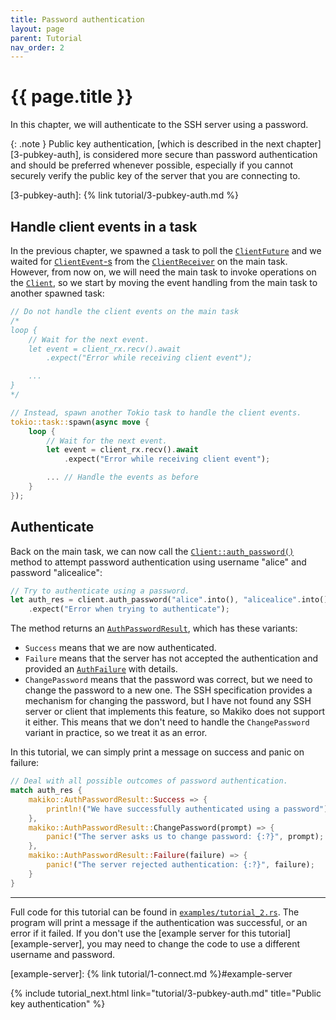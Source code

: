 ```yaml
---
title: Password authentication
layout: page
parent: Tutorial
nav_order: 2
---
```


# {{ page.title }}

In this chapter, we will authenticate to the SSH server using a password.

{: .note }
Public key authentication, [which is described in the next chapter][3-pubkey-auth], is considered more secure than password authentication and should be preferred whenever possible, especially if you cannot securely verify the public key of the server that you are connecting to.

[3-pubkey-auth]: {% link tutorial/3-pubkey-auth.md %}

## Handle client events in a task

In the previous chapter, we spawned a task to poll the [`ClientFuture`][client-fut] and we waited for [`ClientEvent`-s][client-event] from the [`ClientReceiver`][client-rx] on the main task. However, from now on, we will need the main task to invoke operations on the [`Client`][client], so we start by moving the event handling from the main task to another spawned task:

[client-fut]: https://docs.rs/makiko/latest/makiko/struct.ClientFuture.html
[client-event]: https://docs.rs/makiko/latest/makiko/enum.ClientEvent.html
[client-rx]: https://docs.rs/makiko/latest/makiko/struct.ClientReceiver.html
[client]: https://docs.rs/makiko/latest/makiko/struct.Client.html

```rust
// Do not handle the client events on the main task
/*
loop {
    // Wait for the next event.
    let event = client_rx.recv().await
        .expect("Error while receiving client event");

    ...
}
*/

// Instead, spawn another Tokio task to handle the client events.
tokio::task::spawn(async move {
    loop {
        // Wait for the next event.
        let event = client_rx.recv().await
            .expect("Error while receiving client event");

        ... // Handle the events as before
    }
});
```

## Authenticate

Back on the main task, we can now call the [`Client::auth_password()`][client-auth-password] method to attempt password authentication using username "alice" and password "alicealice":

[client-auth-password]: https://docs.rs/makiko/latest/makiko/struct.Client.html#method.auth_password

```rust
// Try to authenticate using a password.
let auth_res = client.auth_password("alice".into(), "alicealice".into()).await
    .expect("Error when trying to authenticate");
```

The method returns an [`AuthPasswordResult`][auth-password-result], which has these variants:

- `Success` means that we are now authenticated.
- `Failure` means that the server has not accepted the authentication and provided an [`AuthFailure`][auth-failure] with details.
- `ChangePassword` means that the password was correct, but we need to change the password to a new one. The SSH specification provides a mechanism for changing the password, but I have not found any SSH server or client that implements this feature, so Makiko does not support it either. This means that we don't need to handle the `ChangePassword` variant in practice, so we treat it as an error.

[auth-password-result]: https://docs.rs/makiko/latest/makiko/enum.AuthPasswordResult.html
[auth-failure]: https://docs.rs/makiko/latest/makiko/struct.AuthFailure.html

In this tutorial, we can simply print a message on success and panic on failure:

```rust
// Deal with all possible outcomes of password authentication.
match auth_res {
    makiko::AuthPasswordResult::Success => {
        println!("We have successfully authenticated using a password");
    },
    makiko::AuthPasswordResult::ChangePassword(prompt) => {
        panic!("The server asks us to change password: {:?}", prompt);
    },
    makiko::AuthPasswordResult::Failure(failure) => {
        panic!("The server rejected authentication: {:?}", failure);
    }
}
```

---

Full code for this tutorial can be found in [`examples/tutorial_2.rs`][tutorial-2]. The program will print a message if the authentication was successful, or an error if it failed. If you don't use the [example server for this tutorial][example-server], you may need to change the code to use a different username and password.

[tutorial-2]: https://github.com/honzasp/makiko/blob/master/examples/tutorial_2.rs
[example-server]: {% link tutorial/1-connect.md %}#example-server

{% include tutorial_next.html link="tutorial/3-pubkey-auth.md" title="Public key authentication" %}
